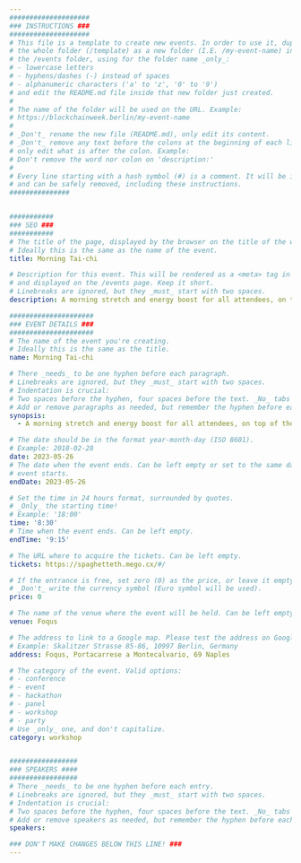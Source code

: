 ```yaml
---
####################
### INSTRUCTIONS ###
####################
# This file is a template to create new events. In order to use it, duplicate
# the whole folder (/template) as a new folder (I.E. /my-event-name) inside of
# the /events folder, using for the folder name _only_:
# - lowercase letters
# - hyphens/dashes (-) instead of spaces
# - alphanumeric characters ('a' to 'z', '0' to '9')
# and edit the README.md file inside that new folder just created.
#
# The name of the folder will be used on the URL. Example:
# https://blockchainweek.berlin/my-event-name
#
# _Don't_ rename the new file (README.md), only edit its content.
# _Don't_ remove any text before the colons at the beginning of each line,
# only edit what is after the colon. Example:
# Don't remove the word nor colon on 'description:'
#
# Every line starting with a hash symbol (#) is a comment. It will be ignored
# and can be safely removed, including these instructions.
###############


###########
### SEO ###
###########
# The title of the page, displayed by the browser on the title of the window.
# Ideally this is the same as the name of the event.
title: Morning Tai-chi

# Description for this event. This will be rendered as a <meta> tag in the HTML,
# and displayed on the /events page. Keep it short.
# Linebreaks are ignored, but they _must_ start with two spaces.
description: A morning stretch and energy boost for all attendees, on top of the location terrace facing the Gulf of Naples

#####################
### EVENT DETAILS ###
#####################
# The name of the event you're creating.
# Ideally this is the same as the title.
name: Morning Tai-chi

# There _needs_ to be one hyphen before each paragraph.
# Linebreaks are ignored, but they _must_ start with two spaces.
# Indentation is crucial:
# Two spaces before the hyphen, four spaces before the text. _No_ tabs allowed.
# Add or remove paragraphs as needed, but remember the hyphen before each entry.
synopsis:
  - A morning stretch and energy boost for all attendees, on top of the location terrace facing the Gulf of Naples

# The date should be in the format year-month-day (ISO 8601).
# Example: 2018-02-28
date: 2023-05-26
# The date when the event ends. Can be left empty or set to the same day the
# event starts.
endDate: 2023-05-26

# Set the time in 24 hours format, surrounded by quotes.
# _Only_ the starting time!
# Example: '18:00'
time: '8:30'
# Time when the event ends. Can be left empty.
endTime: '9:15'

# The URL where to acquire the tickets. Can be left empty.
tickets: https://spaghetteth.mego.cx/#/

# If the entrance is free, set zero (0) as the price, or leave it empty.
# _Don't_ write the currency symbol (Euro symbol will be used).
price: 0

# The name of the venue where the event will be held. Can be left empty.
venue: Foqus

# The address to link to a Google map. Please test the address on Google Maps.
# Example: Skalitzer Strasse 85-86, 10997 Berlin, Germany
address: Foqus, Portacarrese a Montecalvario, 69 Naples

# The category of the event. Valid options:
# - conference
# - event
# - hackathon
# - panel
# - workshop
# - party
# Use _only_ one, and don't capitalize.
category: workshop


#################
### SPEAKERS ####
#################
# There _needs_ to be one hyphen before each entry.
# Linebreaks are ignored, but they _must_ start with two spaces.
# Indentation is crucial:
# Two spaces before the hyphen, four spaces before the text. _No_ tabs allowed.
# Add or remove speakers as needed, but remember the hyphen before each entry.
speakers:

### DON'T MAKE CHANGES BELOW THIS LINE! ###
---
```


<!-- ### DON'T MAKE CHANGES BELOW THIS LINE! ### -->

<Event-Content/>
